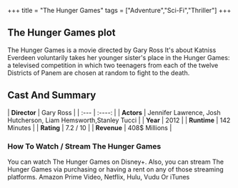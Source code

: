 +++
title = "The Hunger Games"
tags = ["Adventure","Sci-Fi","Thriller"]
+++
## The Hunger Games plot
The Hunger Games is a movie directed by Gary Ross It's about Katniss Everdeen voluntarily takes her younger sister's place in the Hunger Games: a televised competition in which two teenagers from each of the twelve Districts of Panem are chosen at random to fight to the death.
## Cast And Summary
| **Director**      | Gary Ross |
    | :---        |    :----:   |
    |  **Actors** | Jennifer Lawrence, Josh Hutcherson, Liam Hemsworth,Stanley Tucci |
    | **Year**   | 2012    |
    |  **Runtime** | 142 Minutes |
    |  **Rating** | 7.2 / 10 | 
    |  **Revenue** | 408$ Millions |
### How To Watch / Stream The Hunger Games
You can watch The Hunger Games on Disney+.
Also, you can stream The Hunger Games via purchasing or having a rent on any of those streaming platforms.
Amazon Prime Video, Netflix, Hulu, Vudu Or iTunes